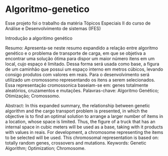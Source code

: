 # Algoritmo-genetico

Esse projeto foi o trabalho da matéria Tópicos Especiais II do curso de Análise e Desenvolvimento de sistemas (IFES)

Introdução a algoritimo genético


Resumo: Apresenta-se neste resumo expandido a relação entre algoritmo genético e o 
problema de transporte de carga, em que se objetiva a encontrar uma solução ótima para
dispor um maior número itens em um local, cujo espaço é limitado. Dessa forma será usada 
como base, a figura de um caminhão que possui um espaço interno em metros cúbicos, levando 
consigo produtos com valores em reais. Para o desenvolvimento será utilizado um cromossomo 
representando os itens a serem selecionados. Essa representação cromossonica baseiam-se em: 
genes totalmente aleatórios, cruzamentos e mutações.
Palavras-chave: Algoritmo Genético; Otimização; Cromossomo.


Abstract: In this expanded summary, the relationship between genetic algorithm and the cargo 
transport problem is presented, in which the objective is to find an optimal solution to arrange 
a larger number of items in a location, whose space is limited. Thus, the figure of a truck
that has an internal space in cubic meters will be used as a base, taking with it products
with values in reais. For development, a chromosome representing the items to be selected will
be used. This chromosomal representation is based on: totally random genes, crossovers and mutations.
Keywords: Genetic Algorithm; Optimization; Chromosome.
